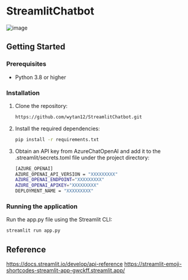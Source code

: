 # StreamlitChatbot
![image](https://github.com/wytan12/StreamlitChatbot/assets/102575826/6a8ffccc-54f3-41e5-b2d1-27bdf3d84fee)

## Getting Started

### Prerequisites

- Python 3.8 or higher

### Installation

1. Clone the repository:

   ```bash
   https://github.com/wytan12/StreamlitChatbot.git
   ```

2. Install the required dependencies:
   ```bash
   pip install -r requirements.txt
   ```
   
3. Obtain an API key from AzureChatOpenAI and add it to the .streamlit/secrets.toml file under the project directory:
   ```bash
   [AZURE_OPENAI]
   AZURE_OPENAI_API_VERSION = "XXXXXXXXX"
   AZURE_OPENAI_ENDPOINT="XXXXXXXXX"
   AZURE_OPENAI_APIKEY="XXXXXXXXX" 
   DEPLOYMENT_NAME = "XXXXXXXXX"
   ```

### Running the application
Run the app.py file using the Streamlit CLI:
   ```bash
   streamlit run app.py
   ```
## Reference
https://docs.streamlit.io/develop/api-reference 
https://streamlit-emoji-shortcodes-streamlit-app-gwckff.streamlit.app/ 
